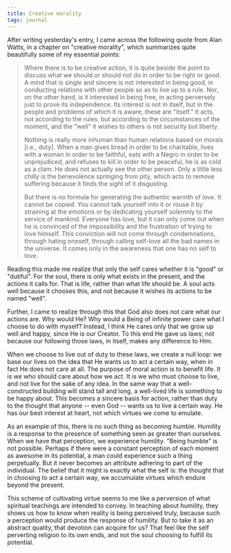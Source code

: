 ```yaml
---
title: Creative morality
tags: journal
---
```


After writing yesterday's entry, I came across the following quote from
Alan Watts, in a chapter on "creative morality", which summarizes quite
beautifully some of my essential points:

> Where there is to be creative action, it is quite beside the point to
> discuss what we should or should not do in order to be right or good.
> A mind that is single and sincere is not interested in being good, in
> conducting relations with other people so as to live up to a rule.
> Nor, on the other hand, is it interested in being free, in acting
> perversely just to prove its independence.  Its interest is not in
> itself, but in the people and problems of which it is aware; these are
> "itself."  It acts, not according to the rules, but according to the
> circumstances of the moment, and the "well" it wishes to others is not
> security but liberty.
>
> Nothing is really more inhuman than human relations based on morals
> [i.e., duty].  When a man gives bread in order to be charitable, lives
> with a woman in order to be faithful, eats with a Negro in order to be
> unprejudiced, and refuses to kill in order to be peaceful, he is as
> cold as a clam.  He does not actually see the other person.  Only a
> little less chilly is the benevolence springing from pity, which acts
> to remove suffering because it finds the sight of it disgusting.
>
> But there is no formula for generating the authentic warmth of love.
> It cannot be copied.  You cannot talk yourself into it or rouse it by
> straining at the emotions or by dedicating yourself solemnly to the
> service of mankind.  Everyone has love, but it can only come out when
> he is convinced of the impossibility and the frustration of trying to
> love himself.  This conviction will not come through condemnations,
> through hating oneself, through calling self-love all the bad names in
> the universe.  It comes only in the awareness that one has no self to
> love.

Reading this made me realize that only the self cares whether it is
"good" or "dutiful".  For the soul, there is only what exists in the
present, and the actions it calls for.  That is life, rather than what
life should be.  A soul acts well because it chooses this, and not
because it wishes its actions to be named "well".

Further, I came to realize through this that God also does not care what
our actions are.  Why would He?  Why would a Being of infinite power
care what I choose to do with myself?  Instead, I think He cares only
that we grow up well and happy, since He is our Creator.  To this end He
gave us laws; not because our following those laws, in itself, makes any
difference to Him.

When we choose to live out of duty to these laws, we create a null loop:
we base our lives on the idea that He wants us to act a certain way,
when in fact He does not care at all.  The purpose of moral action is to
benefit life.  It is *we* who should care about how we act.  It is we who
must choose to live, and not live for the sake of any idea.  In the same
way that a well-constructed building will stand tall and long, a
well-lived life is something to be happy about.  This becomes a sincere
basis for action, rather than duty to the thought that anyone -- even
God -- wants us to live a certain way.  He has our best interest at
heart, not which virtues we come to emulate.

As an example of this, there is no such thing as becoming humble.
Humility is a response to the presence of something seen as greater than
ourselves.  When we have that perception, we experience humility.
"Being humble" is not possible.  Perhaps if there were a constant
perception of each moment as awesome in its potential, a man could
experience such a thing perpetually.  But it never becomes an attribute
adhering to part of the individual.  The belief that it might is exactly
what the self is: the thought that in choosing to act a certain way, we
accumulate virtues which endure beyond the present.

This scheme of cultivating virtue seems to me like a perversion of what
spiritual teachings are intended to convey.  In teaching about humility,
they shows us how to know when reality is being perceived truly, because
such a perception would produce the response of humility.  But to take
it as an abstract quality, that devotion can acquire for us?  That feel
like the self perverting religion to its own ends, and not the soul
choosing to fulfill its potential.


